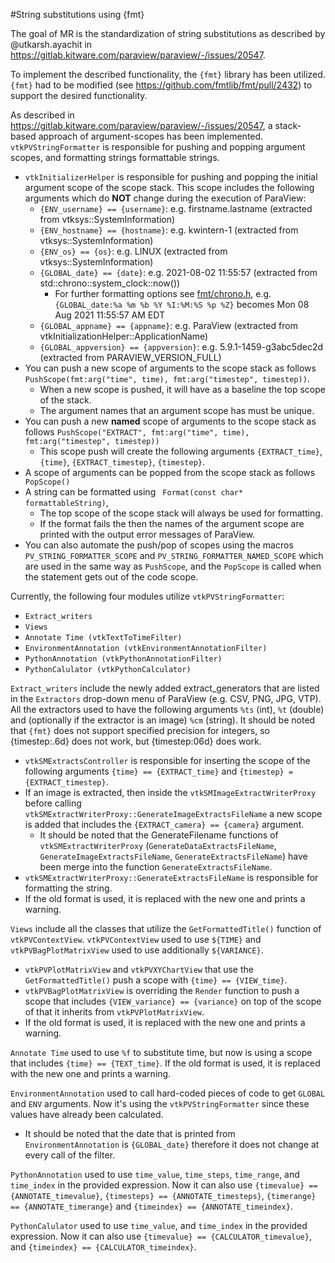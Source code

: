 #String substitutions using {fmt}

The goal of MR is the standardization of string substitutions as described by @utkarsh.ayachit in https://gitlab.kitware.com/paraview/paraview/-/issues/20547.

To implement the described functionality, the ``{fmt}`` library has been utilized. ``{fmt}`` had to be modified (see https://github.com/fmtlib/fmt/pull/2432) to support the desired functionality.

As described in https://gitlab.kitware.com/paraview/paraview/-/issues/20547, a stack-based approach of argument-scopes has been implemented. ``vtkPVStringFormatter`` is responsible for pushing and popping argument scopes, and formatting strings formattable strings.
* ``vtkInitializerHelper`` is responsible for pushing and popping the initial argument scope of the scope stack. This scope includes the following arguments which do **NOT** change during the execution of ParaView:
  * ``{ENV_username} == {username}``: e.g. firstname.lastname (extracted from vtksys::SystemInformation)
  * ``{ENV_hostname} == {hostname}``: e.g. kwintern-1 (extracted from vtksys::SystemInformation)
  * ``{ENV_os} == {os}``: e.g. LINUX (extracted from vtksys::SystemInformation)
  * ``{GLOBAL_date} == {date}``: e.g. 2021-08-02 11:55:57 (extracted from std::chrono::system_clock::now())
    * For further formatting options see [fmt/chrono.h](https://gitlab.kitware.com/third-party/fmt/-/blob/master/include/fmt/chrono.h), e.g. ``{GLOBAL_date:%a %m %b %Y %I:%M:%S %p %Z}`` becomes Mon 08 Aug 2021 11:55:57 AM EDT
  * ``{GLOBAL_appname} == {appname}``: e.g. ParaView (extracted from vtkInitializationHelper::ApplicationName)
  * ``{GLOBAL_appversion} == {appversion}``: e.g. 5.9.1-1459-g3abc5dec2d (extracted from PARAVIEW_VERSION_FULL)
* You can push a new scope of arguments to the scope stack as follows ```PushScope(fmt:arg("time", time), fmt:arg("timestep", timestep))```.
  * When a new scope is pushed, it will have as a baseline the top scope of the stack.
  * The argument names that an argument scope has must be unique.
* You can push a new **named** scope of arguments to the scope stack as follows ```PushScope("EXTRACT", fmt:arg("time", time), fmt:arg("timestep", timestep))```
  * This scope push will create the following arguments `{EXTRACT_time}`, `{time}`, `{EXTRACT_timestep}`, `{timestep}`.
* A scope of arguments can be popped from the scope stack as follows ``` PopScope()```
* A string can be formatted using ``` Format(const char* formattableString)```,
  * The top scope of the scope stack will always be used for formatting.
  * If the format fails the then the names of the argument scope are printed with the output error messages of ParaView.
* You can also automate the push/pop of scopes using the macros ``PV_STRING_FORMATTER_SCOPE`` and ``PV_STRING_FORMATTER_NAMED_SCOPE`` which are used in the same way as ``PushScope``, and the ``PopScope`` is called when the statement gets out of the code scope.

Currently, the following four modules utilize ``vtkPVStringFormatter``:
* ``Extract_writers``
* ``Views``
* ``Annotate Time (vtkTextToTimeFilter)``
* ``EnvironmentAnnotation (vtkEnvironmentAnnotationFilter)``
* ``PythonAnnotation (vtkPythonAnnotationFilter)``
* ``PythonCalulator (vtkPythonCalculator)``

``Extract_writers`` include the newly added extract_generators that are listed in the ``Extractors`` drop-down menu of ParaView (e.g. CSV, PNG, JPG, VTP). All the extractors used to have the following arguments ``%ts`` (int), ``%t`` (double) and (optionally if the extractor is an image) ``%cm`` (string). It should be noted that ``{fmt}`` does not support specified precision for integers, so {timestep:.6d} does not work, but {timestep:06d} does work.
* ``vtkSMExtractsController`` is responsible for inserting the scope of the following arguments ``{time} == {EXTRACT_time}`` and ``{timestep} = {EXTRACT_timestep}``.
* If an image is extracted, then inside the ``vtkSMImageExtractWriterProxy`` before calling ``vtkSMExtractWriterProxy::GenerateImageExtractsFileName`` a new scope is added that includes the ``{EXTRACT_camera} == {camera}`` argument.
  * It should be noted that the GenerateFilename functions of ``vtkSMExtractWriterProxy`` (``GenerateDataExtractsFileName``, ``GenerateImageExtractsFileName``, ``GenerateExtractsFileName``) have been merge into the function ``GenerateExtractsFileName``.
* ``vtkSMExtractWriterProxy::GenerateExtractsFileName`` is responsible for formatting the string.
* If the old format is used, it is replaced with the new one and prints a warning.

``Views`` include all the classes that utilize the ``GetFormattedTitle()`` function of ``vtkPVContextView``. ``vtkPVContextView`` used to use ``${TIME}`` and ``vtkPVBagPlotMatrixView`` used to use additionally ``${VARIANCE}``.
* ``vtkPVPlotMatrixView`` and ``vtkPVXYChartView`` that use the ``GetFormattedTitle()`` push a scope with ``{time} == {VIEW_time}``.
* ``vtkPVBagPlotMatrixView`` is overriding the ``Render`` function to push a scope that includes ``{VIEW_variance} == {variance}`` on top of the scope of that it inherits from ``vtkPVPlotMatrixView``.
* If the old format is used, it is replaced with the new one and prints a warning.

``Annotate Time`` used to use ``%f`` to substitute time, but now is using a scope that includes ``{time} == {TEXT_time}``. If the old format is used, it is replaced with the new one and prints a warning.

``EnvironmentAnnotation`` used to call hard-coded pieces of code to get ``GLOBAL`` and ``ENV`` arguments. Now it's using the ``vtkPVStringFormatter`` since these values have already been calculated.
* It should be noted that the date that is printed from ``EnvironmentAnnotation`` is ``{GLOBAL_date}`` therefore it does not change at every call of the filter.

``PythonAnnotation`` used to use ``time_value``, ``time_steps``, ``time_range``, and ``time_index`` in the provided expression. Now it can also use ``{timevalue} == {ANNOTATE_timevalue}``, ``{timesteps} == {ANNOTATE_timesteps}``, ``{timerange} == {ANNOTATE_timerange}`` and ``{timeindex} == {ANNOTATE_timeindex}``.

``PythonCalulator`` used to use ``time_value``, and ``time_index`` in the provided expression. Now it can also use ``{timevalue} == {CALCULATOR_timevalue}``, and ``{timeindex} == {CALCULATOR_timeindex}``.
